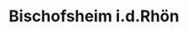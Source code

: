 ---
title: Bischofsheim i.d.Rhön
url: /bischofsheim-i-d-rhoen/
latitude: 50.401
longitude: 10.016
---